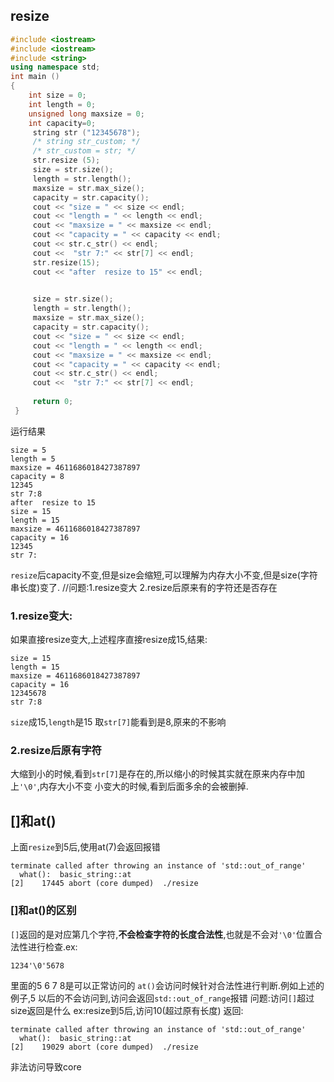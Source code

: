 ## resize
```cpp
#include <iostream>
#include <iostream>
#include <string>
using namespace std;
int main ()
{
    int size = 0;
    int length = 0;
    unsigned long maxsize = 0;
    int capacity=0;
     string str ("12345678");
     /* string str_custom; */
     /* str_custom = str; */
     str.resize (5);
     size = str.size();
     length = str.length();
     maxsize = str.max_size();
     capacity = str.capacity();
     cout << "size = " << size << endl;
     cout << "length = " << length << endl;
     cout << "maxsize = " << maxsize << endl;
     cout << "capacity = " << capacity << endl;
     cout << str.c_str() << endl;
     cout <<  "str 7:" << str[7] << endl;
     str.resize(15);
     cout << "after  resize to 15" << endl;
          

     size = str.size();
     length = str.length();
     maxsize = str.max_size();
     capacity = str.capacity();
     cout << "size = " << size << endl;
     cout << "length = " << length << endl;
     cout << "maxsize = " << maxsize << endl;
     cout << "capacity = " << capacity << endl;
     cout << str.c_str() << endl;
     cout <<  "str 7:" << str[7] << endl;
     
     return 0;
 }


```
运行结果
```
size = 5
length = 5
maxsize = 4611686018427387897
capacity = 8
12345
str 7:8
after  resize to 15
size = 15
length = 15
maxsize = 4611686018427387897
capacity = 16
12345
str 7:
```
`resize`后capacity不变,但是size会缩短,可以理解为内存大小不变,但是size(字符串长度)变了.
//问题:1.resize变大 2.resize后原来有的字符还是否存在

### 1.resize变大:
如果直接resize变大,上述程序直接resize成15,结果:
```
size = 15
length = 15
maxsize = 4611686018427387897
capacity = 16
12345678
str 7:8
```
`size`成15,`length`是15
取`str[7]`能看到是8,原来的不影响

### 2.resize后原有字符
大缩到小的时候,看到`str[7]`是存在的,所以缩小的时候其实就在原来内存中加上`'\0'`,内存大小不变
小变大的时候,看到后面多余的会被删掉.

## []和at()
上面`resize`到5后,使用at(7)会返回报错
```
terminate called after throwing an instance of 'std::out_of_range'
  what():  basic_string::at
[2]    17445 abort (core dumped)  ./resize
```
### []和at()的区别
`[]`返回的是对应第几个字符,**不会检查字符的长度合法性**,也就是不会对`'\0'`位置合法性进行检查.ex:
```
1234'\0'5678
```
里面的5 6 7 8是可以正常访问的
`at()`会访问时候针对合法性进行判断.例如上述的例子,5 以后的不会访问到,访问会返回`std::out_of_range`报错
问题:访问`[]`超过size返回是什么
ex:resize到5后,访问10(超过原有长度)
返回:
```
terminate called after throwing an instance of 'std::out_of_range'
  what():  basic_string::at
[2]    19029 abort (core dumped)  ./resize
```
非法访问导致core


